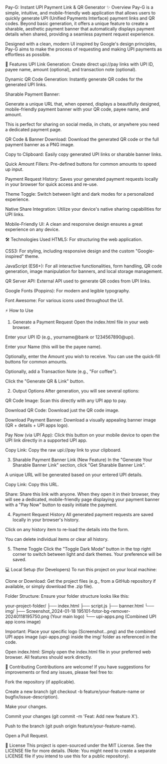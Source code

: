 Pay-G: Instant UPI Payment Link & QR Generator
✨ Overview
Pay-G is a simple, intuitive, and mobile-friendly web application that allows users to quickly generate UPI (Unified Payments Interface) payment links and QR codes. Beyond basic generation, it offers a unique feature to create a sharable, aesthetic payment banner that automatically displays payment details when shared, providing a seamless payment request experience.

Designed with a clean, modern UI inspired by Google's design principles, Pay-G aims to make the process of requesting and making UPI payments as effortless as possible.

🚀 Features
UPI Link Generation: Create direct upi://pay links with UPI ID, payee name, amount (optional), and transaction note (optional).

Dynamic QR Code Generation: Instantly generate QR codes for the generated UPI links.

Sharable Payment Banner:

Generate a unique URL that, when opened, displays a beautifully designed, mobile-friendly payment banner with your QR code, payee name, and amount.

This is perfect for sharing on social media, in chats, or anywhere you need a dedicated payment page.

QR Code & Banner Download: Download the generated QR code or the full payment banner as a PNG image.

Copy to Clipboard: Easily copy generated UPI links or sharable banner links.

Quick Amount Fillers: Pre-defined buttons for common amounts to speed up input.

Payment Request History: Saves your generated payment requests locally in your browser for quick access and re-use.

Theme Toggle: Switch between light and dark modes for a personalized experience.

Native Share Integration: Utilize your device's native sharing capabilities for UPI links.

Mobile-Friendly UI: A clean and responsive design ensures a great experience on any device.

🛠️ Technologies Used
HTML5: For structuring the web application.

CSS3: For styling, including responsive design and the custom "Google-inspired" theme.

JavaScript (ES6+): For all interactive functionalities, form handling, QR code generation, image manipulation for banners, and local storage management.

QR Server API: External API used to generate QR codes from UPI links.

Google Fonts (Poppins): For modern and legible typography.

Font Awesome: For various icons used throughout the UI.

⚡ How to Use
1. Generate a Payment Request
Open the index.html file in your web browser.

Enter your UPI ID (e.g., yourname@bank or 1234567890@upi).

Enter your Name (this will be the payee name).

Optionally, enter the Amount you wish to receive. You can use the quick-fill buttons for common amounts.

Optionally, add a Transaction Note (e.g., "For coffee").

Click the "Generate QR & Link" button.

2. Output Options
After generation, you will see several options:

QR Code Image: Scan this directly with any UPI app to pay.

Download QR Code: Download just the QR code image.

Download Payment Banner: Download a visually appealing banner image (QR + details + UPI apps logo).

Pay Now (via UPI App): Click this button on your mobile device to open the UPI link directly in a supported UPI app.

Copy Link: Copy the raw upi://pay link to your clipboard.

3. Sharable Payment Banner Link (New Feature)
In the "Generate Your Sharable Banner Link" section, click "Get Sharable Banner Link".

A unique URL will be generated based on your entered UPI details.

Copy Link: Copy this URL.

Share: Share this link with anyone. When they open it in their browser, they will see a dedicated, mobile-friendly page displaying your payment banner with a "Pay Now" button to easily initiate the payment.

4. Payment Request History
All generated payment requests are saved locally in your browser's history.

Click on any history item to re-load the details into the form.

You can delete individual items or clear all history.

5. Theme Toggle
Click the "Toggle Dark Mode" button in the top right corner to switch between light and dark themes. Your preference will be saved.

💻 Local Setup (for Developers)
To run this project on your local machine:

Clone or Download: Get the project files (e.g., from a GitHub repository if available, or simply download the .zip file).

Folder Structure: Ensure your folder structure looks like this:

your-project-folder/
├── index.html
├── script.js
├── banner.html
└── img/
    ├── Screenshot_2024-01-18 195101-fotor-bg-remover-20240118195750.png (Your main logo)
    └── upi-apps.png (Combined UPI app icons image)

Important: Place your specific logo (Screenshot...png) and the combined UPI apps image (upi-apps.png) inside the img/ folder as referenced in the code.

Open index.html: Simply open the index.html file in your preferred web browser. All features should work directly.

🤝 Contributing
Contributions are welcome! If you have suggestions for improvements or find any issues, please feel free to:

Fork the repository (if applicable).

Create a new branch (git checkout -b feature/your-feature-name or bugfix/issue-description).

Make your changes.

Commit your changes (git commit -m 'Feat: Add new feature X').

Push to the branch (git push origin feature/your-feature-name).

Open a Pull Request.

📄 License
This project is open-sourced under the MIT License. See the LICENSE file for more details. (Note: You might need to create a separate LICENSE file if you intend to use this for a public repository).
